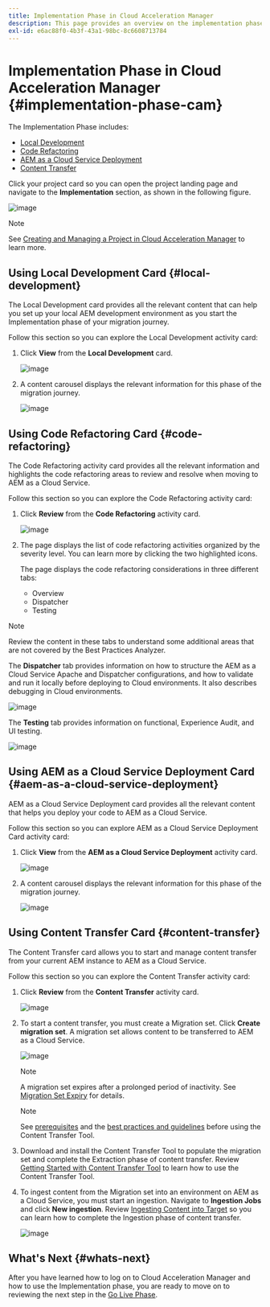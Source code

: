 ```yaml
---
title: Implementation Phase in Cloud Acceleration Manager
description: This page provides an overview on the implementation phase in Cloud Acceleration Manager.
exl-id: e6ac88f0-4b3f-43a1-98bc-8c6608713784
---
```

# Implementation Phase in Cloud Acceleration Manager {#implementation-phase-cam}

The Implementation Phase includes:

* [Local Development](#local-development)
* [Code Refactoring](#code-refactoring)
* [AEM as a Cloud Service Deployment](#aem-as-a-cloud-service-deployment)
* [Content Transfer](#content-transfer)


Click your project card so you can open the project landing page and navigate to the **Implementation** section, as shown in the following figure.

   ![image](/help/journey-migration/cloud-acceleration-manager/assets/implementation-1.png)

   >[!NOTE]
   >See [Creating and Managing a Project in Cloud Acceleration Manager](getting-started-cam.md#create-project) to learn more.


## Using Local Development Card {#local-development}

The Local Development card provides all the relevant content that can help you set up your local AEM development environment as you start the Implementation phase of your migration journey.

Follow this section so you can explore the Local Development activity card:

1. Click **View** from the **Local Development** card.

   ![image](/help/journey-migration/cloud-acceleration-manager/assets/implementation-2.png)

1. A content carousel displays the relevant information for this phase of the migration journey.

   ![image](/help/journey-migration/cloud-acceleration-manager/assets/implementation-3.png)


## Using Code Refactoring Card {#code-refactoring}

The Code Refactoring activity card provides all the relevant information and highlights the code refactoring areas to review and resolve when moving to AEM as a Cloud Service.

Follow this section so you can explore the Code Refactoring activity card:

1. Click **Review** from the **Code Refactoring** activity card.

   ![image](/help/journey-migration/cloud-acceleration-manager/assets/implementation-4.png)

1. The page displays the list of code refactoring activities organized by the severity level. You can learn more by clicking the two highlighted icons. 

   The page displays the code refactoring considerations in three different tabs: 

   * Overview
   * Dispatcher
   * Testing

  >[!NOTE]
  >Review the content in these tabs to understand some additional areas that are not covered by the Best Practices Analyzer.
   
   The **Dispatcher** tab provides information on how to structure the AEM as a Cloud Service Apache and Dispatcher configurations, and how to validate and run it locally before deploying to Cloud environments. It also describes debugging in Cloud environments.
   
   ![image](/help/journey-migration/cloud-acceleration-manager/assets/coderefactoring-2.png)

   The **Testing** tab provides information on functional, Experience Audit, and UI testing.
   
   ![image](/help/journey-migration/cloud-acceleration-manager/assets/coderefactoring-3.png)

   
## Using AEM as a Cloud Service Deployment Card {#aem-as-a-cloud-service-deployment}

AEM as a Cloud Service Deployment card provides all the relevant content that helps you deploy your code to AEM as a Cloud Service.

Follow this section so you can explore AEM as a Cloud Service Deployment Card activity card:

1. Click **View** from the **AEM as a Cloud Service Deployment** activity card.

   ![image](/help/journey-migration/cloud-acceleration-manager/assets/implementation-6.png)

1. A content carousel displays the relevant information for this phase of the migration journey.

   ![image](/help/journey-migration/cloud-acceleration-manager/assets/aem-deployment-card.png)


## Using Content Transfer Card {#content-transfer}

The Content Transfer card allows you to start and manage content transfer from your current AEM instance to AEM as a Cloud Service. 

Follow this section so you can explore the Content Transfer activity card:

1. Click **Review** from the **Content Transfer** activity card.

   ![image](/help/journey-migration/cloud-acceleration-manager/assets/contenttransfer-1.png)

1. To start a content transfer, you must create a Migration set. Click **Create migration set**. A migration set allows content to be transferred to AEM as a Cloud Service. 

   ![image](/help/journey-migration/cloud-acceleration-manager/assets/contenttransfer-2.png)

   >[!NOTE]
   >A migration set expires after a prolonged period of inactivity. See [Migration Set Expiry](/help/journey-migration/content-transfer-tool/using-content-transfer-tool/overview-content-transfer-tool.md#migration-set-expiry) for details.

   >[!NOTE]
   >See [prerequisites](https://experienceleague.adobe.com/docs/experience-manager-cloud-service/content/migration-journey/cloud-migration/content-transfer-tool/prerequisites-content-transfer-tool.html) and the [best practices and guidelines](https://experienceleague.adobe.com/docs/experience-manager-cloud-service/content/migration-journey/cloud-migration/content-transfer-tool/overview-content-transfer-tool.html) before using the Content Transfer Tool.

1. Download and install the Content Transfer Tool to populate the migration set and complete the Extraction phase of content transfer. Review [Getting Started with Content Transfer Tool](https://experienceleague.adobe.com/docs/experience-manager-cloud-service/content/migration-journey/cloud-migration/content-transfer-tool/getting-started-content-transfer-tool.html) to learn how to use the Content Transfer Tool.

1. To ingest content from the Migration set into an environment on AEM as a Cloud Service, you must start an ingestion. Navigate to **Ingestion Jobs** and click **New ingestion**. Review [Ingesting Content into Target](https://experienceleague.adobe.com/docs/experience-manager-cloud-service/content/migration-journey/cloud-migration/content-transfer-tool/ingesting-content.html) so you can learn how to complete the Ingestion phase of content transfer.

   ![image](/help/journey-migration/cloud-acceleration-manager/assets/contenttransfer-3.png)

<!--### Estimating Content Transfer Time {#calculating}

A Content Transfer Tool calculator has been provided to estimate how long it could take to complete the content transfer activity. You can use the content repository size slider to select the size that applies to your project. The transfer times vary for the extraction and ingestion phases. 

   ![image](/help/journey-migration/cloud-acceleration-manager/assets/contenttransfer-4.png)

   >[!NOTE]
   >These times are estimates only. Factor such as network speeds and time to scale up instances have not been accounted for in these estimates.

To estimate the size of the AEM Repository, you can run the Disk Usage report under `http://HOST:PORT/etc/reports/diskusage.html`. 

You can also estimate the size of specific repository paths by using the `path` parameter, for example, `http://HOST:PORT/etc/reports/diskusage.html?path=/content/dam`. -->

## What's Next {#whats-next}

After you have learned how to log on to Cloud Acceleration Manager and how to use the Implementation phase, you are ready to move on to reviewing the next step in the [Go Live Phase](https://experienceleague.adobe.com/docs/experience-manager-cloud-service/content/migration-journey/cloud-acceleration-manager/using-cam/cam-golive-phase.html).
